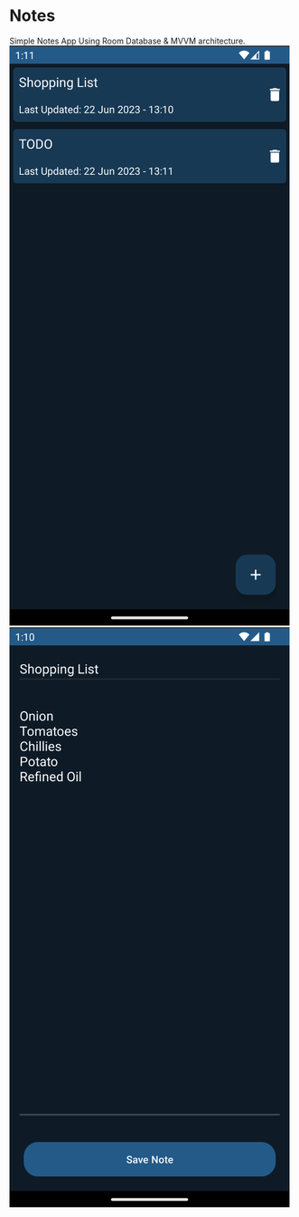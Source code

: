 # Notes
Simple Notes App Using Room Database &amp; MVVM architecture.
![Alt text](screenshots/Home.png)
![Alt text](screenshots/AddEditNote.png)
